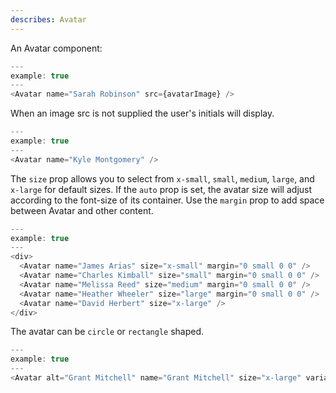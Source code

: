 ```yaml
---
describes: Avatar
---
```


An Avatar component:

```js
---
example: true
---
<Avatar name="Sarah Robinson" src={avatarImage} />
```

When an image src is not supplied the user's initials will display.

```js
---
example: true
---
<Avatar name="Kyle Montgomery" />
```

The `size` prop allows you to select from `x-small`, `small`, `medium`, `large`, and `x-large` for
default sizes. If the `auto` prop is set, the avatar size will adjust according to the font-size
of its container. Use the `margin` prop to add space between Avatar and other content.

```js
---
example: true
---
<div>
  <Avatar name="James Arias" size="x-small" margin="0 small 0 0" />
  <Avatar name="Charles Kimball" size="small" margin="0 small 0 0" />
  <Avatar name="Melissa Reed" size="medium" margin="0 small 0 0" />
  <Avatar name="Heather Wheeler" size="large" margin="0 small 0 0" />
  <Avatar name="David Herbert" size="x-large" />
</div>
```

The avatar can be `circle` or `rectangle` shaped.

```js
---
example: true
---
<Avatar alt="Grant Mitchell" name="Grant Mitchell" size="x-large" variant="rectangle" />
```
